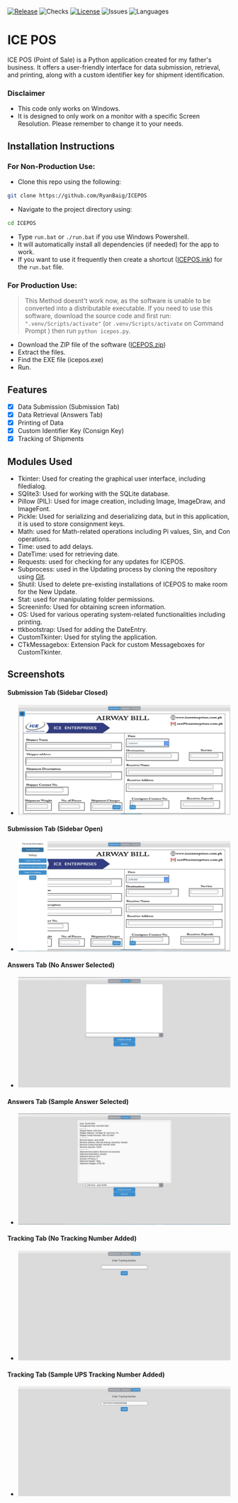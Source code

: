 #

[![Release](https://badgers.space/github/release/RyanBaig/ICEPOS)](https://github.com/RyanBaig/ICEPOS/releases/tag/v1.4)
![Checks](https://badgers.space//github/checks/RyanBaig/ICEPOS)
[![License](https://badgers.space//github/license/RyanBaig/ICEPOS)](LICENSE.txt)
![Issues](https://badgers.space/github/open-issues/RyanBaig/ICEPOS)
![Languages](https://img.shields.io/github/languages/top/RyanBaig/ICEPOS?style=flat-square)

#

# ICE POS

ICE POS (Point of Sale) is a Python application created for my father's business. It offers a user-friendly
interface for data submission, retrieval, and printing, along with a custom identifier key for shipment identification.

### Disclaimer

- This code only works on Windows.
- It is designed to only work on a monitor with a specific Screen Resolution. Please remember to change it to your needs.

## Installation Instructions

### For Non-Production Use:

- Clone this repo using the following:

```bash
git clone https://github.com/RyanBaig/ICEPOS
```

- Navigate to the project directory using:

```bash
cd ICEPOS
```

- Type `run.bat` or `./run.bat` if you use Windows Powershell.
- It will automatically install all dependencies (if needed) for the app to work.
- If you want to use it frequently then create a shortcut ([ICEPOS.ink](ICE%20POS.lnk)) for the `run.bat` file.

### For Production Use:

> This Method doesnt't work now, as the software is unable to be converted into a distributable executable.
> If you need to use this software, download the source code and first run: `".venv/Scripts/activate"` (or `.venv/Scripts/activate` on Command Prompt ) then run `python icepos.py`.

- Download the ZIP file of the software ([ICEPOS.zip](https://github.com/RyanBaig/ICEPOS/raw/master/ICEPOS.zip))
- Extract the files.
- Find the EXE file (icepos.exe)
- Run.

## Features

- [x] Data Submission (Submission Tab)
- [x] Data Retrieval (Answers Tab)
- [x] Printing of Data
- [x] Custom Identifier Key (Consign Key)
- [x] Tracking of Shipments

## Modules Used

- Tkinter: Used for creating the graphical user interface, including filedialog.
- SQlite3: Used for working with the SQLite database.
- Pillow (PIL): Used for image creation, including Image, ImageDraw, and ImageFont.
- Pickle: Used for serializing and deserializing data, but in this application, it is used to store consignment keys.
- Math: used for Math-related operations including Pi values, Sin, and Con operations.
- Time: used to add delays.
- DateTime: used for retrieving date.
- Requests: used for checking for any updates for ICEPOS.
- Subprocess: used in the Updating process by cloning the repository using [Git](https://www.git-scm.com).
- Shutil: Used to delete pre-existing installations of ICEPOS to make room for the New Update.
- Stat: used for manipulating folder permissions.
- Screeninfo: Used for obtaining screen information.
- OS: Used for various operating system-related functionalities including printing.
- ttkbootstrap: Used for adding the DateEntry.
- CustomTkinter: Used for styling the application.
- CTkMessagebox: Extension Pack for custom Messageboxes for CustomTkinter.

## Screenshots

#### Submission Tab (Sidebar Closed)

- ![Submission Tab (Sidebar Closed)](<src/assets/screenshots/Submission%20Tab%20(Sidebar%20Closed).JPG>)

#### Submission Tab (Sidebar Open)

- ![Submission Tab (Sidebar Open)](<src/assets/screenshots/Submission%20Tab%20(Sidebar%20Open).JPG>)

#### Answers Tab (No Answer Selected)

- ![Answers Tab (No Answer Selected)](<src/assets/screenshots/Answers%20Tab%20(No%20Answer%20Selected).JPG>)

#### Answers Tab (Sample Answer Selected)

- ![Answers Tab (Sample Answer Selected)](<src/assets/screenshots/Answers%20Tab%20(Sample%20Answer%20Selected).JPG>)

#### Tracking Tab (No Tracking Number Added)

- ![Tracking Tab (No Tracking Number Added)](<src/assets/screenshots/Tracking%20Tab%20(No%20Tracking%20Number%20Added).JPG>)

#### Tracking Tab (Sample UPS Tracking Number Added)

- ![Tracking Tab (Sample UPS Tracking Number Selected)](<src/assets/screenshots/Tracking%20Tab%20(Sample%20UPS%20Tracking%20Number%20Added).JPG>)

